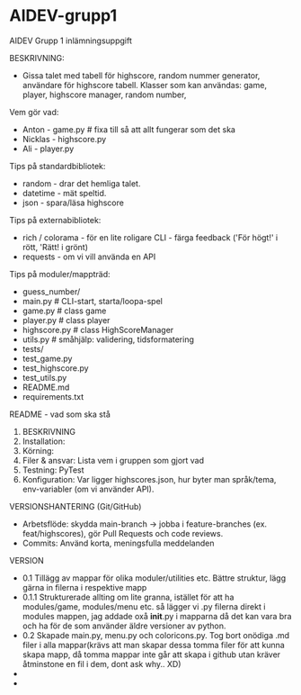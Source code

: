 # AIDEV-grupp1
AIDEV Grupp 1 inlämningsuppgift

BESKRIVNING:
- Gissa talet med tabell för highscore, random nummer generator, användare för highscore tabell.
 Klasser som kan användas: game, player, highscore manager, random number, 




Vem gör vad:
- Anton - game.py   # fixa till så att allt fungerar som det ska
- Nicklas - highscore.py
- Ali - player.py





Tips på standardbibliotek:
- random - drar det hemliga talet.
- datetime - mät speltid.
- json - spara/läsa highscore


Tips på externabibliotek:
- rich / colorama - för en lite roligare CLI - färga feedback ('För högt!' i rött, 'Rätt! i grönt)
- requests - om vi vill använda en API


Tips på moduler/mappträd:
- guess_number/
 - main.py # CLI-start, starta/loopa-spel
 - game.py # class game
 - player.py # class player
 - highscore.py # class HighScoreManager
 - utils.py # småhjälp: validering, tidsformatering
- tests/
 - test_game.py 
 - test_highscore.py
 - test_utils.py
- README.md
- requirements.txt


README - vad som ska stå
1. BESKRIVNING
2. Installation:
3. Körning:
4. Filer & ansvar: Lista vem i gruppen som gjort vad
5. Testning: PyTest
6. Konfiguration: Var ligger highscores.json, hur byter man språk/tema, env-variabler (om vi använder API).


VERSIONSHANTERING (Git/GitHub)
- Arbetsflöde: skydda main-branch -> jobba i feature-branches (ex. feat/highscores), gör Pull Requests och code reviews.
- Commits: Använd korta, meningsfulla meddelanden

 VERSION
- 0.1 Tillägg av mappar för olika moduler/utilities etc. Bättre struktur, lägg gärna in filerna i respektive mapp
- 0.1.1 Strukturerade allting om lite granna, istället för att ha modules/game, modules/menu etc. så lägger vi .py filerna direkt i modules mappen, jag addade oxå __init__.py i mapparna då det kan vara bra och ha för de som använder äldre versioner av python.
- 0.2 Skapade main.py, menu.py och coloricons.py. Tog bort onödiga .md filer i alla mappar(krävs att man skapar dessa tomma filer för att kunna skapa mapp, då tomma mappar inte går att skapa i github utan kräver åtminstone en fil i dem, dont ask why.. XD)
-
-

